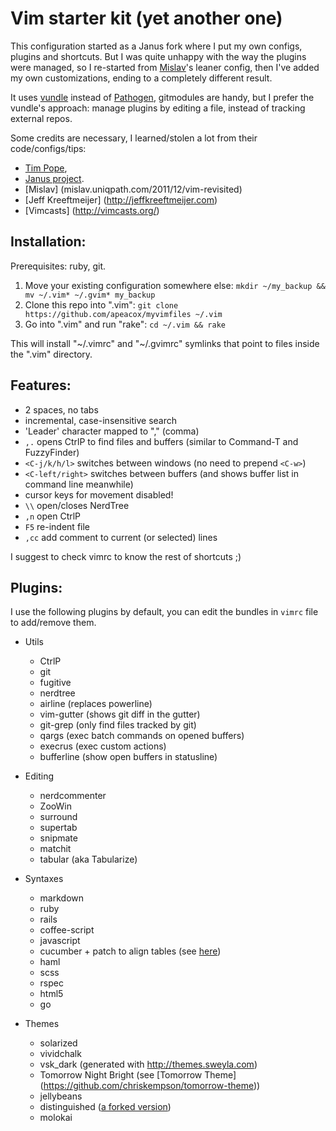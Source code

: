 Vim starter kit (yet another one)
==========================

This configuration started as a Janus fork where I put my own configs, plugins
and shortcuts. But I was quite unhappy with the way the plugins were managed, so
I re-started from [Mislav](https://github.com/mislav/vimfiles)'s leaner config, then I've added my own customizations, ending to a completely different result.

It uses [vundle](https://github.com/gmarik/vundle) instead of [Pathogen](https://github.com/tpope/vim-pathogen), gitmodules are handy, but I prefer the vundle's approach: manage plugins by editing a file, instead of tracking external repos.

Some credits are necessary, I learned/stolen a lot from their code/configs/tips:

* [Tim Pope](http://tbaggery.com),
* [Janus project](https://github.com/carlhuda/janus).
* [Mislav] (mislav.uniqpath.com/2011/12/vim-revisited)
* [Jeff Kreeftmeijer] (http://jeffkreeftmeijer.com)
* [Vimcasts] (http://vimcasts.org/)


## Installation:

Prerequisites: ruby, git.

1. Move your existing configuration somewhere else:
   `mkdir ~/my_backup && mv ~/.vim* ~/.gvim* my_backup`
2. Clone this repo into ".vim":
   `git clone https://github.com/apeacox/myvimfiles ~/.vim`
3. Go into ".vim" and run "rake":
   `cd ~/.vim && rake`

This will install "~/.vimrc" and "~/.gvimrc" symlinks that point to
files inside the ".vim" directory.

## Features:

* 2 spaces, no tabs
* incremental, case-insensitive search
* 'Leader' character mapped to "," (comma)
* `,.` opens CtrlP to find files and buffers (similar to Command-T and FuzzyFinder)
* `<C-j/k/h/l>` switches between windows (no need to prepend `<C-w>`)
* `<C-left/right>` switches between buffers (and shows buffer list in command line meanwhile)
* cursor keys for movement disabled!
* `\\` open/closes NerdTree
* `,n` open CtrlP
* `F5` re-indent file
* `,cc` add comment to current (or selected) lines

I suggest to check vimrc to know the rest of shortcuts ;)

## Plugins:

I use the following plugins by default, you can edit the bundles in ```vimrc``` file to
add/remove them.

* Utils
   * CtrlP
   * git
   * fugitive
   * nerdtree
   * airline (replaces powerline)
   * vim-gutter (shows git diff in the gutter)
   * git-grep (only find files tracked by git)
   * qargs (exec batch commands on opened buffers)
   * execrus (exec custom actions)
   * bufferline (show open buffers in statusline)

* Editing
   * nerdcommenter
   * ZooWin
   * surround
   * supertab
   * snipmate
   * matchit
   * tabular (aka Tabularize)

* Syntaxes
   * markdown
   * ruby
   * rails
   * coffee-script
   * javascript
   * cucumber + patch to align tables (see [here](https://gist.github.com/287147))
   * haml
   * scss
   * rspec
   * html5
   * go

* Themes
   * solarized
   * vividchalk
   * vsk_dark (generated with http://themes.sweyla.com)
   * Tomorrow Night Bright (see [Tomorrow Theme] (https://github.com/chriskempson/tomorrow-theme))
   * jellybeans
   * distinguished ([a forked version](https://github.com/apeacox/vim-distinguished))
   * molokai


